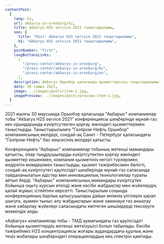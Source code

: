 ```yaml
---
contentPost:
  {
    lang: kz,
    url: akbarys-in-orenburg/kz,
    title: Akbarys H2S service 2021 таныстырылымы,
    seo: {
      title: "Пост: Akbarys H2S service 2021 таныстырылымы",
      h1: "Akbarys H2S service 2021 таныстырылымы",
    },
    postNumber: "first",
    langButtonsLinks:
      [
        "/press-center/akbarys-in-orenburg",
        "/press-center/akbarys-in-orenburg/kz",
        "/press-center/akbarys-in-orenburg/en",
      ],
    description: Akbarys Орынбор қаласында қызметтерінің таныстырылымын өткізді...,
    date: 30 тамыз 2021,
    image: ../images/posts/item-1.jpg,
    imagePreview: ../images/posts/preview-item-1.jpg,
  }
---
```


2021 жылғы 30 маусымда Орынбор қаласында "Ақбарыс" компаниялар тобы "Akbarys H2S service 2021" конференциясы шеңберінде мұнай-газ кен орындарында күкіртсутектен қорғау жөніндегі қызметтерімен таныстырды. Таныстырылымға "Газпром-Нефть Орынбор" компаниясының өкілдері, сондай-ақ Санкт - Петербург қаласындағы "Газпром-Нефть" бас кеңсесінің өкілдері қатысты.

Конференцияға "Ақбарыс" компаниялар тобының жетекші мамандары қатысты, олар тыңдаушыларды күкіртсутектен қорғау жөніндегі қызметтер кешенімен, компания қызметінің негізгі түрлерімен, өндіретін өнімдерімен таныстырды, қызмет тәжірибесімен бөлісті, сондай-ақ күкіртсутегі қауіпсіздігі шеңберінде мұнай-газ саласында пайдаланылатын әдістер мен инновациялық технологиялар туралы айтып берді. "Ақбарыс" компаниясының мамандары күкіртсутек бойынша оқыту курсын өткізді және кәсіби жабдықтар мен жүйелердің қалай жұмыс істейтінін көрсетті. Таныстырылым соңында конференцияның барлық қатысушылары дайын өнімнің үлгілерін қарап шығуға, ауамен тыныс алу жабдықтарын және заманауи газ анықтау және хабарлау жүйелері саласындағы көптеген шешімдерді тексеруге мүмкіндік алды.

«Aqbarys» компаниялар тобы - ТМД аумағындағы газ қауіпсіздігі бойынша қызметтердің жетекші жеткізушісі болып табылады. Кәсіби тәжірибеміз H2S концентрациясы жоғары аудандардағы құрлық және теңіз жобалары шеңберіндегі операциялардың кең спектрін қамтиды.